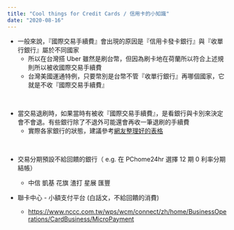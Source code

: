 ```yaml
---
title: "Cool things for Credit Cards / 信用卡的小知識"
date: "2020-08-16"
---
```


* 一般來說，『國際交易手續費』會出現的原因是『信用卡發卡銀行』與『收單行銀行』屬於不同國家
    * 所以在台灣搭 Uber 雖然是刷台幣，但因為刷卡地在荷蘭所以符合上述規則所以被收國際交易手續費
    * 台灣美國運通特例，只要幣別是台幣不管『收單行銀行』再哪個國家，它就是不收『國際交易手續費』

</br>

* 當交易退刷時，如果當時有被收『國際交易手續費』，是看銀行與卡別來決定會不會退。有些銀行除了不退外可能還會再收一筆退刷的手續費
    * 實際各家銀行的狀態，建議參考[網友整理好的表格](https://www.beurlife.com/2017/08/visa-jcb-master-refund-fee.html)

</br>

* 交易分期預設不給回饋的銀行（ e.g. 在 PChome24hr 選擇 12 期 0 利率分期結帳）
    * 中信 凱基 花旗 渣打 星展 匯豐

* 聯卡中心 - 小額支付平台 (白話文，不給回饋的消費)
    * https://www.nccc.com.tw/wps/wcm/connect/zh/home/BusinessOperations/CardBusiness/MicroPayment

